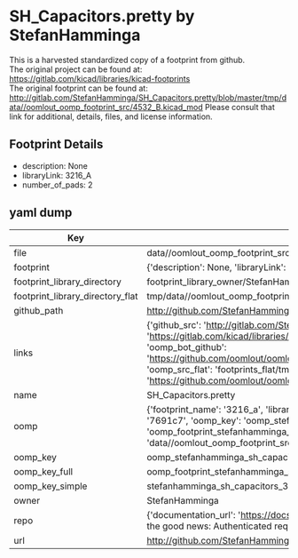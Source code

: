 # SH_Capacitors.pretty by StefanHamminga  
This is a harvested standardized copy of a footprint from github.  
The original project can be found at:  
https://gitlab.com/kicad/libraries/kicad-footprints  
The original footprint can be found at:
http://gitlab.com/StefanHamminga/SH_Capacitors.pretty/blob/master/tmp/data//oomlout_oomp_footprint_src/4532_B.kicad_mod
Please consult that link for additional, details, files, and license information.  
## Footprint Details
* description: None  
* libraryLink: 3216_A  
* number_of_pads: 2  
## yaml dump  
| Key | Value |  
| --- | --- |  
| file | data//oomlout_oomp_footprint_src/SH_Capacitors.pretty/3216_A.kicad_mod |  
| footprint | {'description': None, 'libraryLink': '3216_A', 'number_of_pads': 2} |  
| footprint_library_directory | footprint_library_owner/StefanHamminga_SH_Capacitors.pretty |  
| footprint_library_directory_flat | tmp/data//oomlout_oomp_footprint_src/footprints_flat/stefanhamminga_sh_capacitors_3216_a/working |  
| github_path | http://github.com/StefanHamminga/SH_Capacitors.pretty/blob/master/tmp/data//oomlout_oomp_footprint_src/3216_A.kicad_mod |  
| links | {'github_src': 'http://gitlab.com/StefanHamminga/SH_Capacitors.pretty/blob/master/tmp/data//oomlout_oomp_footprint_src/4532_B.kicad_mod', 'github_src_repo': 'https://gitlab.com/kicad/libraries/kicad-footprints', 'oomp_bot': 'tmp/data//oomlout_oomp_footprint_src/footprints/stefanhamminga_sh_capacitors_3216_a/working', 'oomp_bot_github': 'https://github.com/oomlout/oomlout_oomp_footprint_bot/tree/main/tmp/data//oomlout_oomp_footprint_src/footprints/stefanhamminga_sh_capacitors_3216_a/working', 'oomp_src_flat': 'footprints_flat/tmp/data//oomlout_oomp_footprint_src/footprints_flat/stefanhamminga_sh_capacitors_3216_a/working', 'oomp_src_flat_github': 'https://github.com/oomlout/oomlout_oomp_footprint_src/tree/main/tmp/data//oomlout_oomp_footprint_src/footprints_flat/stefanhamminga_sh_capacitors_3216_a/working'} |  
| name | SH_Capacitors.pretty |  
| oomp | {'footprint_name': '3216_a', 'library_name': 'sh_capacitors', 'md5': '7691c73332f9735de73594448b1d1163', 'md5_10': '7691c73332', 'md5_5': '7691c', 'md5_6': '7691c7', 'oomp_key': 'oomp_stefanhamminga_sh_capacitors_3216_a', 'oomp_key_extra': 'oomp_footprint_stefanhamminga_sh_capacitors_3216_a', 'oomp_key_full': 'oomp_footprint_stefanhamminga_sh_capacitors_3216_a_7691c7', 'oomp_key_simple': 'stefanhamminga_sh_capacitors_3216_a', 'original_filename': 'data//oomlout_oomp_footprint_src/SH_Capacitors.pretty/3216_A.kicad_mod', 'owner_name': 'stefanhamminga'} |  
| oomp_key | oomp_stefanhamminga_sh_capacitors_3216_a |  
| oomp_key_full | oomp_footprint_stefanhamminga_sh_capacitors_3216_a |  
| oomp_key_simple | stefanhamminga_sh_capacitors_3216_a |  
| owner | StefanHamminga |  
| repo | {'documentation_url': 'https://docs.github.com/rest/overview/resources-in-the-rest-api#rate-limiting', 'message': "API rate limit exceeded for 84.66.142.224. (But here's the good news: Authenticated requests get a higher rate limit. Check out the documentation for more details.)"} |  
| url | http://github.com/StefanHamminga/SH_Capacitors.pretty |  


